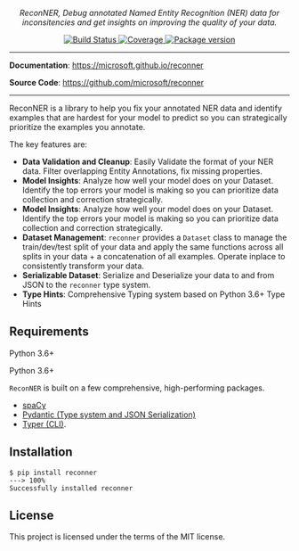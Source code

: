 <p align="center">
    <em>ReconNER, Debug annotated Named Entity Recognition (NER) data for inconsitencies and get insights on improving the quality of your data.</em>
</p>
<p align="center">
<a href="https://dev.azure.com/kabirkhan1137/ReconNER/_build" target="_blank">
    <img src="https://dev.azure.com/kabirkhan1137/ReconNER/_apis/build/status/microsoft.reconner?branchName=master" alt="Build Status">
</a>
<a href="https://codecov.io/gh/microsoft/reconner">
  <img src="https://codecov.io/gh/microsoft/reconner/branch/master/graph/badge.svg" alt="Coverage"/>
</a>
<a href="https://pypi.org/project/reconner" target="_blank">
    <img src="https://badge.fury.io/py/reconner.svg" alt="Package version">
</a>
</p>

---

**Documentation**: <a href="https://microsoft.github.io/reconner" target="_blank">https://microsoft.github.io/reconner</a>

**Source Code**: <a href="https://github.com/microsoft/reconner" target="_blank">https://github.com/microsoft/reconner</a>

---

ReconNER is a library to help you fix your annotated NER data and identify examples that are hardest for your model to predict so you can strategically prioritize the examples you annotate. 

The key features are:

* **Data Validation and Cleanup**: Easily Validate the format of your NER data. Filter overlapping Entity Annotations, fix missing properties.
* **Model Insights**: Analyze how well your model does on your Dataset. Identify the top errors your model is making so you can prioritize data collection and correction strategically.
* **Model Insights**: Analyze how well your model does on your Dataset. Identify the top errors your model is making so you can prioritize data collection and correction strategically.
* **Dataset Management**: `reconner` provides a `Dataset` class to manage the train/dev/test split of your data and apply the same functions across all splits in your data + a concatenation of all examples. Operate inplace to consistently transform your data.
* **Serializable Dataset**: Serialize and Deserialize your data to and from JSON to the `reconner` type system. 
* **Type Hints**: Comprehensive Typing system based on Python 3.6+ Type Hints

## Requirements

Python 3.6+

Python 3.6+

`ReconNER` is built on a few comprehensive, high-performing packages.

* <a href="https://spacy.io" class="external-link" target="_blank">spaCy</a>
* <a href="https://pydantic-docs.helpmanual.io/" class="external-link" target="_blank">Pydantic (Type system and JSON Serialization)</a>
* <a href="https://typer.tiangolo.com" class="external-link" target="_blank">Typer (CLI)</a>.


## Installation

<div class="termy">

```console
$ pip install reconner
---> 100%
Successfully installed reconner
```

</div>

## License

This project is licensed under the terms of the MIT license.
